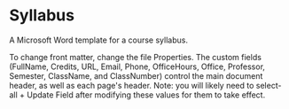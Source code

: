 Syllabus
========
A Microsoft Word template for a course syllabus.

To change front matter, change the file Properties. The custom fields (FullName, Credits, URL, Email, Phone, OfficeHours, Office, Professor, Semester, ClassName, and ClassNumber) control the main document header, as well as each page's header. Note: you will likely need to select-all + Update Field after modifying these values for them to take effect.
